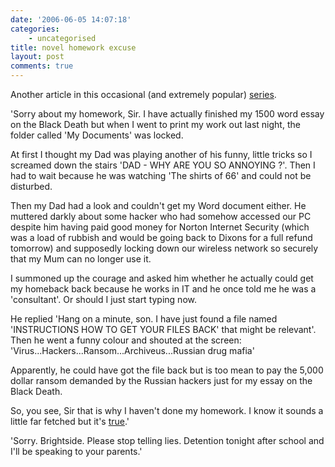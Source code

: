 ```yaml
---
date: '2006-06-05 14:07:18'
categories:
    - uncategorised
title: novel homework excuse
layout: post
comments: true
---
```

Another article in this occasional (and extremely popular)
[series](http://www.nbrightside.com/blog/2006/02/06/new-homework-excuse/).

'Sorry about my homework, Sir. I have actually finished my 1500 word
essay on the Black Death but when I went to print my work out last
night, the folder called 'My Documents' was locked.

At first I thought my Dad was playing another of his funny, little
tricks so I screamed down the stairs 'DAD - WHY ARE YOU SO ANNOYING ?'.
Then I had to wait because he was watching 'The shirts of 66' and could
not be disturbed.

Then my Dad had a look and couldn't get my Word document either. He
muttered darkly about some hacker who had somehow accessed our PC
despite him having paid good money for Norton Internet Security (which
was a load of rubbish and would be going back to Dixons for a full
refund tomorrow) and supposedly locking down our wireless network so
securely that my Mum can no longer use it.

I summoned up the courage and asked him whether he actually could get my
homeback back because he works in IT and he once told me he was a
'consultant'. Or should I just start typing now.

He replied 'Hang on a minute, son. I have just found a file named
'INSTRUCTIONS HOW TO GET YOUR FILES BACK' that might be relevant'. Then
he went a funny colour and shouted at the screen:
'Virus...Hackers...Ransom...Archiveus...Russian drug mafia'

Apparently, he could have got the file back but is too mean to pay the
5,000 dollar ransom demanded by the Russian hackers just for my essay on
the Black Death.

So, you see, Sir that is why I haven't done my homework. I know it
sounds a little far fetched but it's
[true](http://news.bbc.co.uk/1/hi/england/manchester/5034384.stm).'

'Sorry. Brightside. Please stop telling lies. Detention tonight after
school and I'll be speaking to your parents.'
